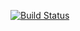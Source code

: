 [![Build Status](https://travis-ci.org/andyd267/Project110.svg?branch=master)](https://travis-ci.org/andyd267/Project110)